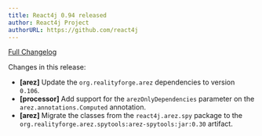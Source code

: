 ```yaml
---
title: React4j 0.94 released
author: React4j Project
authorURL: https://github.com/react4j
---
```


[Full Changelog](https://github.com/react4j/react4j/compare/v0.93...v0.94)

Changes in this release:

* **\[arez\]** Update the `org.realityforge.arez` dependencies to version `0.106`.
* **\[processor\]** Add support for the `arezOnlyDependencies` parameter on the `arez.annotations.Computed`
  annotation.
* **\[arez\]** Migrate the classes from the `react4j.arez.spy` package to the
  `org.realityforge.arez.spytools:arez-spytools:jar:0.30` artifact.
